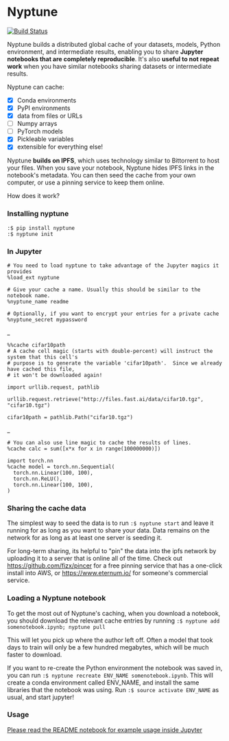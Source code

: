 # Nyptune

[![Build Status](https://travis-ci.org/fizx/nyptune.svg?branch=master)](https://travis-ci.org/fizx/nyptune)

Nyptune builds a distributed global cache of your datasets, models, Python environment, and intermediate results, enabling you to share **Jupyter notebooks that are completely reproducible**.  It's also **useful to not repeat work** when you have similar notebooks sharing datasets or intermediate results.

Nyptune can cache:

- [x] Conda environments
- [x]  PyPI environments
- [x]  data from files or URLs
- [ ] Numpy arrays
- [ ] PyTorch models
- [x] Pickleable variables
- [x] extensible for everything else!

Nyptune **builds on IPFS**, which uses technology similar to Bittorrent to host your files.  When you save your notebook, Nyptune hides IPFS links in the notebook's metadata.  You can then seed the cache from your own computer, or use a pinning service to keep them online.

How does it work?

### Installing nyptune

    :$ pip install nyptune
    :$ nyptune init

### In Jupyter

    # You need to load nyptune to take advantage of the Jupyter magics it provides
    %load_ext nyptune
    
    # Give your cache a name. Usually this should be similar to the notebook name.
    %nyptune_name readme
    
    # Optionally, if you want to encrypt your entries for a private cache
    %nyptune_secret mypassword

_

    %%cache cifar10path
    # A cache cell magic (starts with double-percent) will instruct the system that this cell's 
    # purpose is to generate the variable 'cifar10path'.  Since we already have cached this file,
    # it won't be downloaded again!
    
    import urllib.request, pathlib
    
    urllib.request.retrieve("http://files.fast.ai/data/cifar10.tgz", "cifar10.tgz")
    
    cifar10path = pathlib.Path("cifar10.tgz")
_

    # You can also use line magic to cache the results of lines.
    %cache calc = sum([x*x for x in range(100000000)])

    import torch.nn
    %cache model = torch.nn.Sequential(
      torch.nn.Linear(100, 100),
      torch.nn.ReLU(),
      torch.nn.Linear(100, 100),
    )

### Sharing the cache data

The simplest way to seed the data is to run `:$ nyptune start` and leave it running for as long as you want to share your data.  Data remains on the network for as long as at least one server is seeding it.

For long-term sharing, its helpful to "pin" the data into the ipfs network by uploading it to a server that is online all of the time.  Check out https://github.com/fizx/pincer for a free pinning service that has a one-click install into AWS, or https://www.eternum.io/ for someone's commercial service.

### Loading a Nyptune notebook

To get the most out of Nyptune's caching, when you download a notebook, you should download the relevant cache entries by running `:$ nyptune add somenotebook.ipynb; nyptune pull`

This will let you pick up where the author left off.  Often a model that took days to train will only be a few hundred megabytes, which will be much faster to download.

If you want to re-create the Python environment the notebook was saved in, you can run `:$ nyptune recreate ENV_NAME somenotebook.ipynb`.  This will create a conda environment called ENV_NAME, and install the same libraries that the notebook was using.  Run `:$ source activate ENV_NAME` as usual, and start jupyter!

### Usage

[Please read the README notebook for example usage inside Jupyter](README.ipynb)

